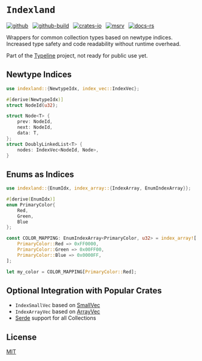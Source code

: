 # `Indexland`

[![github]](https://github.com/cmrschwarz/typeline/tree/main/crates/indexland)&ensp;
[![github-build]](https://github.com/cmrschwarz/typeline/actions/workflows/ci.yml)&ensp;
[![crates-io]](https://crates.io/crates/indexland)&ensp;
[![msrv]](https://crates.io/crates/indexland)&ensp;
[![docs-rs]](https://docs.rs/indexland)&ensp;

[github]: https://img.shields.io/badge/cmrschwarz/typeline-8da0cb?&labelColor=555555&logo=github
[github-build]: https://github.com/cmrschwarz/typeline/actions/workflows/ci.yml/badge.svg
[crates-io]: https://img.shields.io/crates/v/indexland.svg?logo=rust
[msrv]: https://img.shields.io/crates/msrv/indexland?logo=rust
[docs-rs]: https://img.shields.io/badge/docs.rs-indexland-66c2a5?logo=docs.rs

Wrappers for common collection types based on newtype indices.
Increased type safety and code readability without runtime overhead.

Part of the [Typeline](https://github.com/cmrschwarz/typeline) project,
not ready for public use yet.


## Newtype Indices
```rust
use indexland::{NewtypeIdx, index_vec::IndexVec};

#[derive(NewtypeIdx)]
struct NodeId(u32);

struct Node<T> {
    prev: NodeId,
    next: NodeId,
    data: T,
};
struct DoublyLinkedList<T> {
    nodes: IndexVec<NodeId, Node>,
}
```

## Enums as Indices
```rust
use indexland::{EnumIdx, index_array::{IndexArray, EnumIndexArray}};

#[derive(EnumIdx)]
enum PrimaryColor{
    Red,
    Green,
    Blue
};

const COLOR_MAPPING: EnumIndexArray<PrimaryColor, u32> = index_array![
    PrimaryColor::Red => 0xFF0000,
    PrimaryColor::Green => 0x00FF00,
    PrimaryColor::Blue => 0x0000FF,
];

let my_color = COLOR_MAPPING[PrimaryColor::Red];
```

## Optional Integration with Popular Crates
- `IndexSmallVec` based on [SmallVec](https://docs.rs/smallvec/latest/smallvec)
- `IndexArrayVec` based on [ArrayVec](https://docs.rs/arrayvec/latest/arrayvec/)
- [Serde](https://docs.rs/serde/latest/serde/) support for all Collections

## License
[MIT](../../LICENSE)
